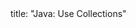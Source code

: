 <frontmatter>
title: "Java: Use Collections"
</frontmatter>

<include src="unit-inPage-asFlat.md" boilerplate />